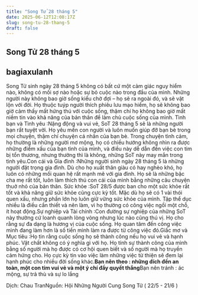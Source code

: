 ```yaml
---
title: "Song Tử 28 tháng 5"
date: 2025-06-12T12:08:17Z
slug: song-tu-28-thang-5
draft: false
---
```


## Song Tử 28 tháng 5

## bagiaxulanh

Song Tử sinh ngày 28 tháng 5 không có bất cứ một cảm giác nguy hiểm nào, không có mối sợ nào hoặc sự bỏ cuộc nào trong đầu của mình. Những người này không bao giờ sống kiểu chờ đợi – họ sẽ ra ngoài đó, và sẽ vật lộn với đời. Họ thuộc tuýp người thích phiêu lưu mạo hiểm, họ sẽ không bao giờ cảm thấy mất hứng thú với cuộc sống, thậm chí họ không bao giờ mất niềm tin vào khả năng của bản thân để làm chủ cuộc sống của mình. 
Tình bạn và Tình yêu :Nặng động và vui vẻ, SoT 28 tháng 5 sẽ là những người bạn rất tuyệt vời. Họ yêu mến con người và luôn muốn giúp đỡ bạn bè trong mọi chuyện, thậm chí chuyện cá nhân của bạn bè. Trong chuyện tình cảm, họ thường là những người mơ mộng, họ có chiều hướng không nhìn ra được những điểm xấu của bạn tình của mình, và điều này dễ dẫn đến việc con tim bị tổn thương, nhưng thường thì là không, những SoT này may mắn trong tình yêu.Con cái và Gia đình :Những người sinh ngày 28 tháng 5 là những người đặt trọng gia đình. Dù cho họ xuất thân giàu có hay nghèo khó, họ luôn có những mối quan hệ rất mạnh mẽ với gia đình. Họ sẽ là những bậc cha mẹ rất tốt, luôn làm thích thú con cái của mình bằng những câu chuyện thuở nhỏ của bản thân. Sức khỏe :SoT 28/5 được ban cho một sức khỏe rất tốt và khả năng giữ sức khỏe cũng cực kỳ tốt. Mặc dù họ sẽ có 1 vài thói quen xấu, nhưng phần lớn họ luôn giữ vững sức khỏe của mình. Tập thể dục nhiều là điều cần thiết và nên làm, vì họ thường có công việc ngồi một chỗ, ít hoạt động.Sự nghiệp và Tài chính :Con đường sự nghiệp của những SoT này thường cứ loanh quanh lòng vòng nhưng lúc nào cũng thú vị. Họ cho rằng sự đa dạng là hương vị của cuộc sống. Họ quan tâm đến công việc mình đang làm hơn là số tiền mình làm ra được từ công việc đó.Giấc mơ và Mục tiêu :Họ tin rằng cuộc sống họ sẽ thành công nếu họ vui vẻ và hạnh phúc. Vật chất không có ý nghĩa gì với họ. Họ tính sự thành công của mình bằng số người mà họ được có cơ hội quen biết và số người mà họ truyền cảm hứng cho. Họ cực kỳ tin vào việc làm những việc từ thiện sẽ đem lại hạnh phúc cho nhiều đời sống khác.**Bạn nên theo : những đích đến an toàn, một con tim vui vẻ và một ý chí đầy quyết thắng**Bạn nên tránh : ác mộng, sự trả thù và sự lo lắng 
 
Dịch: Chau TranNguồn: Hội Những Người Cung Song Tử ( 22/5 - 21/6 )